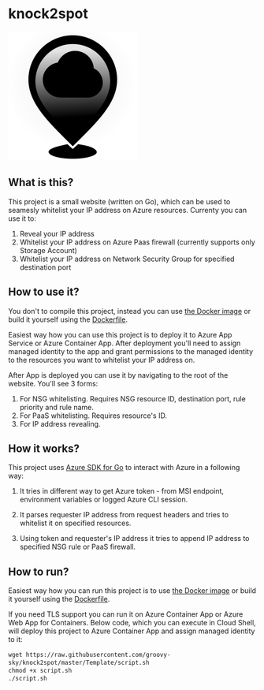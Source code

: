 # knock2spot

![](/logo.svg)

## What is this?

This project is a small website (written on Go), which can be used to seamesly whitelist your IP address on Azure resources. Currenty you can use it to:
1. Reveal your IP address
2. Whitelist your IP address on Azure Paas firewall (currently supports only Storage Account)
3. Whitelist your IP address on Network Security Group for specified destination port

## How to use it?

You don't to compile this project, instead you can use [the Docker image](https://hub.docker.com/repository/docker/gr00vysky/knock2spot) or build it yourself using the [Dockerfile](/Dockerfile).

Easiest way how you can use this project is to deploy it to Azure App Service or Azure Container App. After deployment you'll need to assign managed identity to the app and grant permissions to the managed identity to the resources you want to whitelist your IP address on.

After App is deployed you can use it by navigating to the root of the website. You'll see 3 forms:
1. For NSG whitelisting. Requires NSG resource ID, destination port, rule priority and rule name.
2. For PaaS whitelisting. Requires resource's ID.
3. For IP address revealing.

## How it works?

This project uses [Azure SDK for Go](https://github.com/Azure/azure-sdk-for-go) to interact with Azure in a following way:
1. It tries in different way to get Azure token - from MSI endpoint, environment variables or logged Azure CLI session.

2. It parses requester IP address from request headers and tries to whitelist it on specified resources.

3. Using token and requester's IP address it tries to append IP address to specified NSG rule or PaaS firewall.


## How to run?

Easiest way how you can run this project is to use [the Docker image](https://hub.docker.com/repository/docker/gr00vysky/knock2spot) or build it yourself using the [Dockerfile](/Dockerfile). 

If you need TLS support you can run it on Azure Container App or Azure Web App for Containers. Below code, which you can execute in Cloud Shell, will deploy this project to Azure Container App and assign managed identity to it:

```
wget https://raw.githubusercontent.com/groovy-sky/knock2spot/master/Template/script.sh
chmod +x script.sh
./script.sh
```